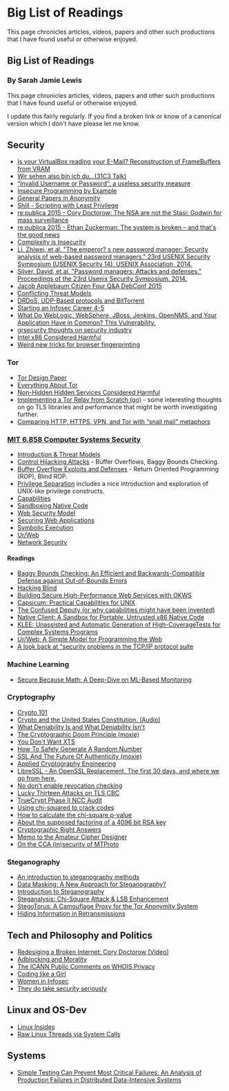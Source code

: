 # Big List of Readings
 
This page chronicles articles, videos, papers and other such productions that I have found useful or otherwise enjoyed. 

<div itemscope itemtype="http://schema.org/BlogPosting">
  <meta itemscope itemprop="mainEntityOfPage"  itemType="https://schema.org/WebPage" itemid="https://sarahjamielewis.com/reading.html"/> 
  <h2 itemprop="headline">Big List of Readings</h2>
  <h3 itemprop="author" itemscope itemtype="https://schema.org/Person">
    By <span itemprop="name">Sarah Jamie Lewis</span>
  </h2>
  <span itemprop="description">This page chronicles articles, videos, papers and other such productions that I have found useful or otherwise enjoyed.</span>
  <meta itemprop="datePublished" content="2015-03-14T08:00:00+08:00"/>
  <meta itemprop="dateModified" content="2015-12-20T08:00:00+08:00"/>
  <div itemprop="publisher" itemscope itemtype="https://schema.org/Organization">
    <meta itemprop="name" content="Sarah Jamie Lewis">
    <div itemprop="logo" itemscope itemtype="https://schema.org/ImageObject">
      <meta itemprop="url" content="https://sarahjamielewis.com/images/sarah.png">
      <meta itemprop="width" content="400">
      <meta itemprop="height" content="400">
    </div>
  </div>
      <div itemprop="image" itemscope itemtype="https://schema.org/ImageObject">
       <meta itemprop="url" content="https://sarahjamielewis.com/images/sarah.png">
       <meta itemprop="width" content="400">
       <meta itemprop="height" content="400">
      </div>
</div>

I update this fairly regularly. If you find a broken link or know of a canonical
version which I don't have please let me know.

## Security

* [Is your VirtualBox reading your E-Mail? Reconstruction of FrameBuffers from VRAM](https://hsmr.cc/palinopsia/)
* [Wir sehen also bin ich du...(31C3 Talk)](https://media.ccc.de/browse/congress/2014/31c3_-_6450_-_de_-_saal_1_-_201412272030_-_ich_sehe_also_bin_ich_du_-_starbug.html)
* [“Invalid Username or Password”: a useless security measure](https://kev.inburke.com/kevin/invalid-username-or-password-useless/)
* [Insecure Programming by Example](http://community.coresecurity.com/~gera/InsecureProgramming/)
* [General Papers in Anonymity](http://freehaven.net/anonbib/)
* [Shill - Scripting with Least Privilege](http://shill.seas.harvard.edu/)
* [re:publica 2015 - Cory Doctorow: The NSA are not the Stasi: Godwin for mass surveillance](https://re-publica.de/en/file/republica-2015-cory-doctorow-nsa-are-not-stasi-godwin-mass-surveillance)
* [re:publica 2015 - Ethan Zuckerman: The system is broken – and that's the good news ](https://re-publica.de/file/republica-2015-ethan-zuckerman-system-broken-and-thats-good-news)
* [Complexity is Insecurity](http://www.daemonology.net/blog/2009-09-04-complexity-is-insecurity.html)
* [Li, Zhiwei, et al. "The emperor? s new password manager: Security analysis of web-based password managers." 23rd USENIX Security Symposium (USENIX Security 14). USENIX Association, 2014.](https://www.usenix.org/system/files/conference/usenixsecurity14/sec14-paper-li-zhiwei.pdf)
* [Silver, David, et al. "Password managers: Attacks and defenses." Proceedings of the 23rd Usenix Security Symposium. 2014.](https://www.usenix.org/system/files/conference/usenixsecurity14/sec14-paper-silver.pdf)
* [Jacob Applebaum Citizen Four Q&A DebConf 2015](http://gemmei.acc.umu.se/pub/debian-meetings/2015/debconf15/Citizenfour_Q_A_Session.webm)
* [Conflicting Threat Models](https://www.lvh.io/posts/conflicting-threat-models.html)
* [DRDoS, UDP-Based protocols and BitTorrent](http://engineering.bittorrent.com/2015/08/27/drdos-udp-based-protocols-and-bittorrent/)
* [Starting an Infosec Career 4-5](http://tisiphone.net/2015/11/08/starting-an-infosec-career-the-megamix-chapters-4-5/)
* [What Do WebLogic, WebSphere, JBoss, Jenkins, OpenNMS, and Your Application Have in Common? This Vulnerability.](http://foxglovesecurity.com/2015/11/06/what-do-weblogic-websphere-jboss-jenkins-opennms-and-your-application-have-in-common-this-vulnerability/)
* [grsecurity thoughts on security industry](https://grsecurity.net/~spender/interview_notes.txt)
* [Intel x86 Considered Harmful](http://blog.invisiblethings.org/2015/10/27/x86_harmful.html)
* [Weird new tricks for browser fingerprinting](https://zyan.scripts.mit.edu/presentations/toorcon2015.pdf)

### Tor

* [Tor Design Paper](https://svn.torproject.org/svn/projects/design-paper/tor-design.pdf)
* [Everything About Tor](https://ritter.vg/p/tor-v1.6.pdf)
* [Non-Hidden Hidden Services Considered Harmful](https://conference.hitb.org/hitbsecconf2015ams/wp-content/uploads/2015/02/D2T2-Filippo-Valsorda-and-George-Tankersly-Non-Hidden-Hidden-Services-Considered-Harmful.pdf)
* [Implementing a Tor Relay from Scratch (go)](https://tvdw.eu/blog/2015/01/24/implementing-a-tor-relay-from-scratch/) - some interesting thoughts on go TLS libraries and performance that might be worth investigating further.
* [Comparing HTTP, HTTPS, VPN, and Tor with “snail mail” metaphors](https://yawnbox.com/?p=3880)


### [MIT 6.858 Computer Systems Security](http://ocw.mit.edu/courses/electrical-engineering-and-computer-science/6-858-computer-systems-security-fall-2014/)

* [Introduction & Threat Models](https://www.youtube.com/watch?v=GqmQg-cszw4)
* [Control Hijacking Attacks](https://www.youtube.com/watch?v=6bwzNg5qQ0o) - Buffer Overflows, Baggy Bounds Checking.
* [Buffer Overflow Exploits and Defenses](https://www.youtube.com/watch?v=drQyrzRoRiA) - Return Oriented Programming (ROP),
Blind ROP.
* [Privilege Separation](https://www.youtube.com/watch?v=6SIJmoE9L9g) includes a 
nice introduction and exploration of UNIX-like privilege constructs.
* [Capabilities](https://www.youtube.com/watch?v=8VqTSY-11F4)
* [Sandboxing Native Code](https://www.youtube.com/watch?v=VEV74hwASeU)
* [Web Security Model](https://www.youtube.com/watch?v=chkFBigodIw)
* [Securing Web Applications](https://www.youtube.com/watch?v=EBQIGy1ROLY)
* [Symbolic Execution](https://www.youtube.com/watch?v=yRVZPvHYHzw)
* [Ur/Web](https://www.youtube.com/watch?v=-QBip3WrauA)
* [Network Security](https://www.youtube.com/watch?v=SIEVvk3NVuk)

#### Readings

* [Baggy Bounds Checking: An Efficient and Backwards-Compatible Defense against Out-of-Bounds Errors](http://research.microsoft.com/pubs/101450/baggy-USENIX2009.pdf)
* [Hacking Blind](http://www.scs.stanford.edu/~sorbo/brop/bittau-brop.pdf)
* [Building Secure High-Performance Web Services with OKWS](http://www0.cs.ucl.ac.uk/staff/B.Karp/gz03/f2007/okws.pdf)
* [Capsicum: Practical Capabilities for UNIX](https://www.usenix.org/legacy/event/sec10/tech/full_papers/Watson.pdf)
* [The Confused Deputy (or why capabilities might have been invented)](http://zoo.cs.yale.edu/classes/cs422/2010/bib/hardy88confused.pdf)
* [Native Client: A Sandbox for Portable, Untrusted x86 Native Code](https://static.googleusercontent.com/media/research.google.com/en//pubs/archive/34913.pdf)
* [KLEE: Unassisted and Automatic Generation of High-CoverageTests for Complex Systems Programs](http://llvm.org/pubs/2008-12-OSDI-KLEE.pdf)
* [Ur/Web: A Simple Model for Programming the Web](http://dspace.mit.edu/openaccess-disseminate/1721.1/92321)
* [A look back at "security problems in the TCP/IP protocol suite](https://www.cs.columbia.edu/~smb/papers/acsac-ipext.pdf)

### Machine Learning

* [Secure Because Math: A Deep-Dive on ML-Based Monitoring](https://www.youtube.com/watch?v=TYVCVzEJhhQ)

### Cryptography 

* [Crypto 101](https://www.crypto101.io/)
* [Crypto and the United States Constitution. (Audio)](http://cr.yp.to/talks/2015.02.11/audio.ogg)
* [What Deniability Is and What Deniability Isn't](http://samlanning.com/blog/deniability/)
* [The Cryptographic Doom Principle (moxie)](http://www.thoughtcrime.org/blog/the-cryptographic-doom-principle/)
* [You Don't Want XTS](http://sockpuppet.org/blog/2014/04/30/you-dont-want-xts/)
* [How To Safely Generate A Random Number](http://sockpuppet.org/blog/2014/02/25/safely-generate-random-numbers/)
* [SSL And The Future Of Authenticity (moxie)](http://www.thoughtcrime.org/blog/ssl-and-the-future-of-authenticity/)
* [Applied Cryptography Engineering](http://sockpuppet.org/blog/2013/07/22/applied-practical-cryptography/)
* [LibreSSL - An OpenSSL Replacement. The first 30 days, and where we go from here.](http://www.openbsd.org/papers/bsdcan14-libressl/)
* [No don't enable revocation checking](https://www.imperialviolet.org/2014/04/19/revchecking.html)
* [Lucky Thirteen Attacks on TLS CBC](https://www.imperialviolet.org/2013/02/04/luckythirteen.html)
* [TrueCrypt Phase II NCC Audit](https://opencryptoaudit.org/reports/TrueCrypt_Phase_II_NCC_OCAP_final.pdf)
* [Using chi-squared to crack codes](http://ibmathsresources.com/2014/06/15/using-chi-squared-to-crack-codes/)
* [How to calculate the chi-square p-value](http://www.codeproject.com/Articles/432194/How-to-Calculate-the-Chi-Squared-P-Value)
* [About the supposed factoring of a 4096 bit RSA key](https://blog.hboeck.de/archives/872-About-the-supposed-factoring-of-a-4096-bit-RSA-key.html)
* [Cryptographic Right Answers](https://gist.github.com/tqbf/be58d2d39690c3b366ad)
* [Memo to the Amateur Cipher Designer](https://www.schneier.com/crypto-gram/archives/1998/1015.html#cipherdesign) 
* [On the CCA (in)security of MTProto](https://eprint.iacr.org/2015/1177)

### Steganography

* [An introduction to steganography methods](http://citeseerx.ist.psu.edu/viewdoc/download?rep=rep1&type=pdf&doi=10.1.1.208.5195)
* [Data Masking: A New Approach for Steganography?](http://isis.poly.edu/~steganography/pubs/vlsi04.pdf)
* [Introduction to Steganography](http://www.sheilachristian.com/steganography/)
* [Steganalysis: Chi-Square Attack & LSB Enhancement](http://cuneytcaliskan.blogspot.ca/2011/12/steganalysis-chi-square-attack-lsb.html)
* [StegoTorus: A Camouflage Proxy for the Tor Anonymity System](http://web.mit.edu/frankw/www/papers/ccs2012.pdf)
* [Hiding Information in Retransmissions ](http://arxiv.org/ftp/arxiv/papers/0905/0905.0363.pdf)

## Tech and Philosophy and Politics


* [Redesiging a Broken Internet: Cory Doctorow (Video)](https://www.youtube.com/watch?v=_J_9EFGFR-Y)
* [Adblocking and Morality](http://utcc.utoronto.ca/~cks/space/blog/web/AdblockingAndMorality)
* [The ICANN Public Comments on WHOIS Privacy](https://www.imperialviolet.org/2015/07/05/icannwhois.html)
* [Coding like a Girl](https://medium.com/@sailorhg/coding-like-a-girl-595b90791cce)
* [Women in Infosec](http://infospectives.co.uk/2015/11/09/women-in-infosec-grcers-more-than-hackers-if-so-so-what-plus-bigger-cultural-questions/) 
* [They do take security seriously](https://www.lvh.io/posts/they-do-take-security-seriously.html)

## Linux and OS-Dev 

* [Linux Insides](https://github.com/0xAX/linux-insides)
* [Raw Linux Threads via System Calls](http://nullprogram.com/blog/2015/05/15/)

## Systems

* [Simple Testing Can Prevent Most Critical Failures: An Analysis of Production Failures in Distributed Data-Intensive Systems ](https://www.usenix.org/conference/osdi14/technical-sessions/presentation/yuan)



